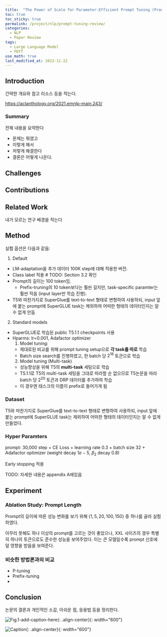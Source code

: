 ```yaml
---
title:  "The Power of Scale for Parameter-Efficient Prompt Tuning (Prompt-tuning) review"
toc: true
toc_sticky: true
permalink: /project/nlp/prompt-tuning-review/
categories:
  - NLP
  - Paper Review
tags:
  - Large Language Model
  - PEFT
use_math: true
last_modified_at: 2023-11-22
---
```


## Introduction

간략한 개요와 참고 리소스 등을 적는다.

https://aclanthology.org/2021.emnlp-main.243/


### Summary

전체 내용을 요약한다

- 문제는 뭐였고
- 이렇게 해서
- 저렇게 해결한다
- 결론은 어떻게 나온다.

## Challenges

## Contributions

## Related Work

내가 모르는 연구 배경을 적는다

## Method

실험 옵션은 다음과 같음:
1. Default
  - LM-adaptation을 추가 데이터 100K step에 대해 적용한 버전.
  - Class label 적용 # TODO: Section 3.2 확인
  - Prompt의 길이는 100 token임.
    - Prefix-truning의 10 token보다는 훨씬 길지만, task-specific paramter는 훨씬 적음 (input layer만 학습 진행).
  - T5와 마찬가지로 SuperGlue를 text-to-text 형태로 변형하여 사용하되, input 앞에 붙는 prompt에 SuperGLUE task는 제외하여 어떠한 형태의 데이터인지는 알 수 없게 만듬
2. Standard models
  - SuperGLUE로 학습된 public T5.1.1 checkpoints 사용
  - Hparms: lr=0.001, Adafactor optimizer
    1. Model tuning:
      - 제대로된 비교를 위해 prompt tuning setup으로 **각 task를 따로** 학습
      - Batch size search를 진행하였고, 한 batch 당 $2^16$ 토큰으로 학습
    2. Model tuning (Multi-task)
      - 성능향상을 위해 T5의 **multi-task** 세팅으로 학습
      - T5.1.1로 T5의 multi-task 세팅을 그대로 따라할 순 없으므로 T5논문을 따라 batch 당 $2^20$ 토큰과 DRP 데이터를 추가하여 학습
      - 이 경우엔 태스크의 이름이 prefix로 들어가게 됨


### Dataset

T5와 마찬가지로 SuperGlue를 text-to-text 형태로 변형하여 사용하되, input 앞에 붙는 prompt에 SuperGLUE task는 제외하여 어떠한 형태의 데이터인지는 알 수 없게 만들었다.

### Hyper Paramters

prompt: 30,000 step + CE Loss + learning rate 0.3 + batch size 32 + Adafactor optimizer (weight decay $1e-5$, $\beta _2$ decay 0.8)

Early stopping 적용

TODO: 자세한 내용은 appendix A에있음

## Experiment

### Ablation Study: Prompt Length

Prompt의 길이에 따른 성능 변화를 보기 위해 $\{1, 5, 20, 100, 150\}$ 중 하나를 골라 실험하였다.

아무리 못해도 하나 이상의 prompt를 고르는 것이 좋았으나, XXL 사이즈의 경우 특별히 하나의 토큰으로도 준수한 성능을 보여주었다.
이는 큰 모델일수록 prompt 신호에 덜 영향을 받음을 보여준다. 

### 비슷한 방법론과의 비교

- P-tuning
- Prefix-tuning
- 

## Conclusion

논문의 결론과 개인적인 소감, 아쉬운 점, 응용법 등을 정리한다.

![Fig.1-add-caption-here]({{site.url}}{{site.baseurl}}/assets/posts/CATEGORY/POST-NAME-Fig.1.png){: .align-center}{: width="600"}

![Caption](URL){: .align-center}{: width="600"}

